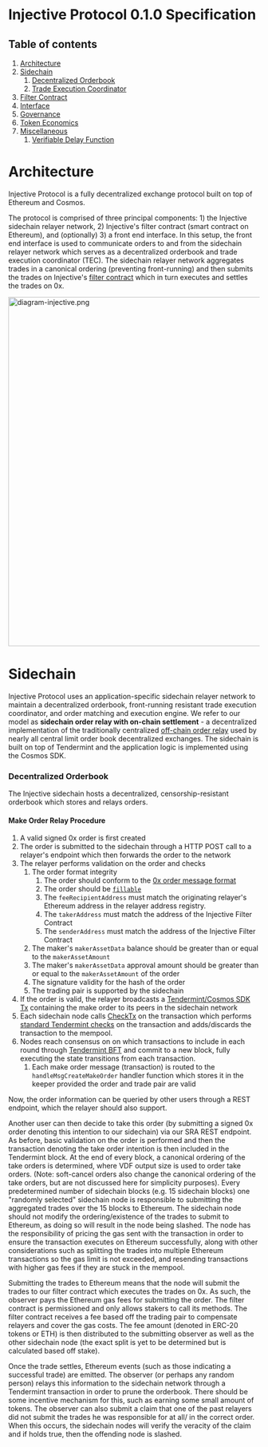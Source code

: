 # Injective Protocol 0.1.0 Specification

## Table of contents

1.  [Architecture](#architecture)
1.  [Sidechain](#sidechain)
    1.  [Decentralized Orderbook](#decentralizedorderbook)
    1.  [Trade Execution Coordinator](#tradeexecutioncoordinator)
1.  [Filter Contract](#filter)
1.  [Interface](#interface)
1.  [Governance](#governance)
1.  [Token Economics](#tokeneconomics)
1.  [Miscellaneous](#miscellaneous)
    1.  [Verifiable Delay Function](#verifiabledelayfunction)



# Architecture

Injective Protocol is a fully decentralized exchange protocol built on top of Ethereum and Cosmos. 

The protocol is comprised of three principal components: 1) the Injective sidechain relayer network, 2) Injective's filter contract (smart contract on Ethereum), and (optionally) 3) a front end interface. In this setup, the front end interface is used to communicate orders to and from the sidechain relayer network which serves as a decentralized orderbook and trade execution coordinator (TEC). The sidechain relayer network aggregates trades in a canonical ordering (preventing front-running) and then submits the trades on Injective's [filter contract](https://github.com/0xProject/0x-protocol-specification/blob/master/v2/v2-specification.md#filter-contracts) which in turn executes and settles the trades on 0x. 



<img alt="diagram-injective.png" src="https://cl.ly/f9077bd91d24/download/diagram-injective.png" width="700px"/>

# Sidechain

Injective Protocol uses an application-specific sidechain relayer network to maintain a decentralized orderbook, front-running resistant trade execution coordinator, and order matching and execution engine. We refer to our model as **sidechain order relay with on-chain settlement** - a decentralized implementation of the traditionally centralized [off-chain order relay](https://github.com/0xProject/0x-protocol-specification/blob/master/v2/v2-specification.md#architecture) used by nearly all central limit order book decentralized exchanges. The sidechain is built on top of Tendermint and the application logic is implemented using the Cosmos SDK. 

### Decentralized Orderbook

The Injective sidechain hosts a decentralized, censorship-resistant orderbook which stores and relays orders. 

#### Make Order Relay Procedure

1. A valid signed 0x order is first created
2. The order is submitted to the sidechain through a HTTP POST call to a relayer's endpoint which then forwards the order to the network
3. The relayer performs validation on the order and checks
	1. The order format integrity
		1. The order should conform to the [0x order message format](https://github.com/0xProject/0x-protocol-specification/blob/master/v2/v2-specification.md#order-message-format) 
		2. The order should be [`fillable`](https://github.com/0xProject/0x-protocol-specification/blob/master/v2/v2-specification.md#getorderinfo) 
		3. The `feeRecipientAddress` must match the originating relayer's Ethereum address in the relayer address registry. 
		4. The `takerAddress` must match the address of the Injective Filter Contract
		5. The `senderAddress` must match the address of the Injective Filter Contract
	2. The maker's  `makerAssetData` balance should be greater than or equal to the `makerAssetAmount`
	2. The maker's  `makerAssetData`  approval amount should be greater than or equal to the `makerAssetAmount` of the order
	3. The signature validity for the hash of the order
	4. The trading pair is supported by the sidechain
4. If the order is valid, the relayer broadcasts a [Tendermint/Cosmos SDK Tx](https://github.com/cosmos/cosmos-sdk/blob/master/types/tx_msg.go#L34-L38) containing the make order to its peers in the sidechain network
5. Each sidechain node calls [CheckTx](https://tendermint.com/docs/app-dev/abci-spec.html#checktx) on the transaction which performs [standard Tendermint checks](https://github.com/cosmos/cosmos-sdk/blob/master/docs/basics/tx-lifecycle.md#addition-to-mempool) on the transaction and adds/discards the transaction to the mempool.
6. Nodes reach consensus on on which transactions to include in each round through [Tendermint BFT](https://tendermint.com/docs/spec/consensus/consensus.html) and commit to a new block, fully executing the state transitions from each transaction.
   1. Each make order message (transaction) is routed to the `handleMsgCreateMakeOrder` handler function which stores it in the keeper provided the order and trade pair are valid

Now, the order information can be queried by other users through a REST endpoint, which the relayer should also support. 

Another user can then decide to take this order (by submitting a signed 0x order denoting this intention to our sidechain) via our SRA REST endpoint. As before, basic validation on the order is performed and then the transaction denoting the take order intention is then included in the Tendermint block. At the end of every block, a canonical ordering of the take orders is determined, where VDF output size is used to order take orders. (Note: soft-cancel orders also change the canonical ordering of the take orders, but are not discussed here for simplicity purposes). Every predetermined number of sidechain blocks (e.g. 15 sidechain blocks) one "randomly selected" sidechain node is responsible to submitting the aggregated trades over the 15 blocks to Ethereum. The sidechain node should not modify the ordering/existence of the trades to submit to Ethereum, as doing so will result in the node being slashed. The node has the responsibility of pricing the gas sent with the transaction in order to ensure the transaction executes on Ethereum successfully, along with other considerations such as splitting the trades into multiple Ethereum transactions so the gas limit is not exceeded, and resending transactions with higher gas fees if they are stuck in the mempool. 

Submitting the trades to Ethereum means that the node will submit the trades to our filter contract which executes the trades on 0x. As such, the observer pays the Ethereum gas fees for submitting the order. The filter contract is permissioned and only allows stakers to call its methods. The filter contract receives a fee based off the trading pair to compensate relayers and cover the gas costs. The fee amount (denoted in ERC-20 tokens or ETH) is then distributed to the submitting observer as well as the other sidechain node (the exact split is yet to be determined but is calculated based off stake). 

Once the trade settles, Ethereum events (such as those indicating a successful trade) are emitted. The observer (or perhaps any random person) relays this information to the sidechain network through a Tendermint transaction in order to prune the orderbook. There should be some incentive mechanism for this, such as earning some small amount of tokens. The observer can also submit a claim that one of the past relayers did not submit the trades he was responsible for at all/ in the correct order. When this occurs, the sidechain nodes will verify the veracity of the claim and if holds true, then the offending node is slashed. 